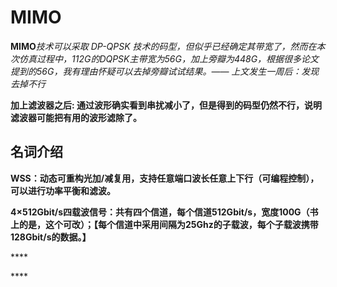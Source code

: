 # MIMO

**MIMO**_技术可以采取 DP-QPSK 技术的码型，但似乎已经确定其带宽了，然而在本次仿真过程中，112G的DQPSK主带宽为56G，加上旁瓣为448G，根据很多论文提到的56G，我有理由怀疑可以去掉旁瓣试试结果。—— 上文发生一周后：发现去掉不行_

**加上滤波器之后: 通过波形确实看到串扰减小了，但是得到的码型仍然不行，说明滤波器可能把有用的波形滤除了。**

## **名词介绍**

**WSS：动态可重构光加/减复用，支持任意端口波长任意上下行（可编程控制），可以进行功率平衡和滤波。**

**4×512Gbit/s四载波信号：共有四个信道，每个信道512Gbit/s，宽度100G（书上的是，这个可改）；【每个信道中采用间隔为25Ghz的子载波，每个子载波携带128Gbit/s的数据。】**

\*\*\*\*

\*\*\*\*

